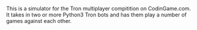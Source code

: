 This is a simulator for the Tron multiplayer compitition on CodinGame.com.  
It takes in two or more Python3 Tron bots and has them play a number of games against each other.
